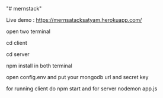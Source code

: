 "# mernstack" 

Live demo : https://mernsatacksatyam.herokuapp.com/

open two terminal

cd client

cd server

npm install in both terminal 

open config.env and put your mongodb url and secret key

for running client do npm start and for server nodemon app.js

